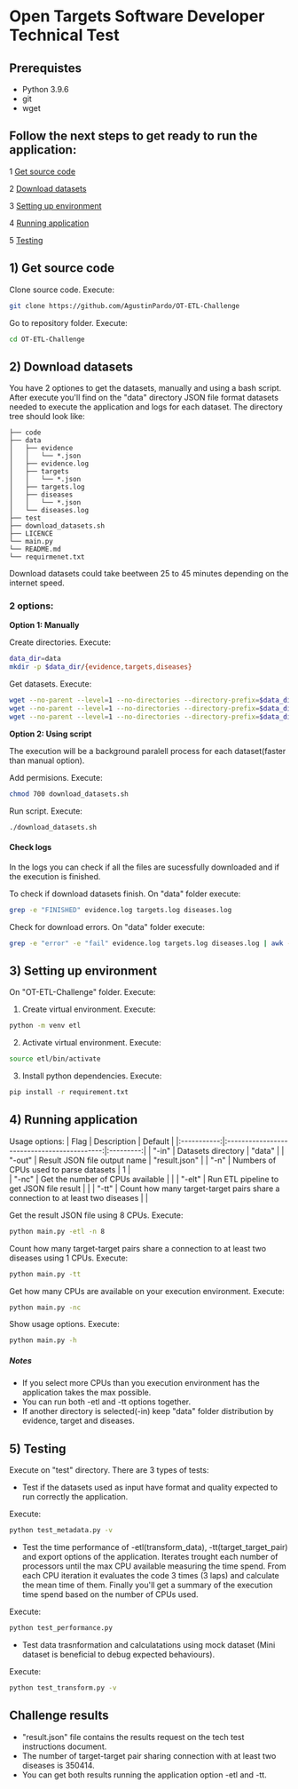 # Open Targets Software Developer Technical Test

## Prerequistes
* Python 3.9.6
* git
* wget


## Follow the next steps to get ready to run the application:
1 [Get source code](#1)

2 [Download datasets](#2)

3 [Setting up environment](#3)

4 [Running application](#4)

5 [Testing](#5)

<a name="1"></a>
## 1) Get source code

Clone source code. Execute:
```bash
git clone https://github.com/AgustinPardo/OT-ETL-Challenge
```

Go to repository folder. Execute:
```bash
cd OT-ETL-Challenge
```
<a name="2"></a>
## 2) Download datasets

You have 2 optiones to get the datasets, manually and using a bash script. After execute you'll find on the "data" directory JSON file format datasets needed to execute the application and logs for each dataset. The directory tree should look like:

```
├── code
├── data
│   ├── evidence
│   │   └── *.json
│   ├── evidence.log
│   ├── targets
│   │   └── *.json
│   ├── targets.log
│   ├── diseases
│   │   └── *.json
│   └── diseases.log
├── test
├── download_datasets.sh
├── LICENCE
└── main.py
└── README.md
└── requirmenet.txt
```

Download datasets could take beetween 25 to 45 minutes depending on the internet speed.

### 2 options:

**Option 1: Manually**

Create directories. Execute:
```bash
data_dir=data
mkdir -p $data_dir/{evidence,targets,diseases}
```

Get datasets. Execute:
```bash
wget --no-parent --level=1 --no-directories --directory-prefix=$data_dir/evidence --accept='*.json' -r ftp://ftp.ebi.ac.uk/pub/databases/opentargets/platform/21.11/output/etl/json/evidence/sourceId=eva/ -o $data_dir/evidence.log
wget --no-parent --level=1 --no-directories --directory-prefix=$data_dir/targets --accept='*.json' -r ftp://ftp.ebi.ac.uk/pub/databases/opentargets/platform/21.11/output/etl/json/targets/ -o $data_dir/targets.log
wget --no-parent --level=1 --no-directories --directory-prefix=$data_dir/diseases --accept='*.json' -r ftp://ftp.ebi.ac.uk/pub/databases/opentargets/platform/21.11/output/etl/json/diseases/ -o $data_dir/diseases.log
```

**Option 2: Using script**

The execution will be a background paralell process for each dataset(faster than manual option).

Add permisions. Execute:
```bash
chmod 700 download_datasets.sh
```

Run script. Execute:
```bash
./download_datasets.sh
```

#### Check logs

In the logs you can check if all the files are sucessfully downloaded and if the execution is finished.

To check if download datasets finish. On "data" folder execute:
```bash
grep -e "FINISHED" evidence.log targets.log diseases.log
```

Check for download errors. On "data" folder execute:
```bash
grep -e "error" -e "fail" evidence.log targets.log diseases.log | awk -F: '{print "Line "$1": "$2}'
```
<a name="3"></a>
## 3) Setting up environment

On "OT-ETL-Challenge" folder. Execute:

1) Create virtual environment. Execute:
```bash
python -m venv etl
```

2) Activate virtual environment. Execute:
```bash
source etl/bin/activate
```

3) Install python dependencies. Execute:
```bash
pip install -r requirement.txt
```
<a name="4"></a>
## 4) Running application

Usage options:
| Flag       | Description                                 | Default  |
|:-----------:|:-------------------------------------------:|:---------:|
| "-in"      | Datasets directory                          | "data" |
| "-out"     | Result JSON file output name                 | "result.json" |
| "-n"       | Numbers of CPUs used to parse datasets           | 1 |   
| "-nc"      | Get the number of CPUs available             |   |
| "-elt"     | Run ETL pipeline to get JSON file result     |   |
| "-tt"      | Count how many target-target pairs share a connection to at least two diseases |   |

Get the result JSON file using 8 CPUs. Execute:
```bash
python main.py -etl -n 8
```

Count how many target-target pairs share a connection to at least two diseases using 1 CPUs. Execute:
```bash
python main.py -tt
```

Get how many CPUs are available on your execution environment. Execute:
```bash
python main.py -nc
```

Show usage options. Execute:
```bash
python main.py -h
```

##### Notes
* If you select more CPUs than you execution environment has the application takes the max possible.
* You can run both -etl and -tt options together.
* If another directory is selected(-in) keep "data" folder distribution by evidence, target and diseases.


## 5) Testing

Execute on "test" directory. There are 3 types of tests:
* Test if the datasets used as input have format and quality expected to run correctly the application.

Execute:
```bash
python test_metadata.py -v
```

* Test the time performance of -etl(transform_data), -tt(target_target_pair) and export options of the application. Iterates trought each number of processors until the max CPU available measuring the time spend. From each CPU iteration it evaluates the code 3 times (3 laps) and calculate the mean time of them. Finally you'll get a summary of the execution time spend based on the number of CPUs used.

Execute:
```bash
python test_performance.py
```

* Test data trasnformation and calculatations using mock dataset (Mini dataset is beneficial to debug expected behaviours).

Execute:
```bash
python test_transform.py -v
```

## Challenge results
* "result.json" file contains the results request on the tech test instructions document.
* The number of target-target pair sharing connection with at least two diseases is 350414.
* You can get both results running the application option -etl and -tt.